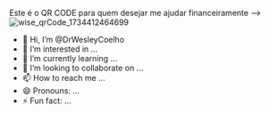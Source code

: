 Este é o QR CODE para quem desejar me ajudar financeiramente --> ![wise_qrCode_1734412464699](https://github.com/user-attachments/assets/9edfaa0a-50f8-484f-a0e7-cd353159fb65)
- 👋 Hi, I’m @DrWesleyCoelho
- 👀 I’m interested in ...
- 🌱 I’m currently learning ...
- 💞️ I’m looking to collaborate on ...
- 📫 How to reach me ...
- 😄 Pronouns: ...
- ⚡ Fun fact: ...

<!---
DrWesleyCoelho/DrWesleyCoelho is a ✨ special ✨ repository because its `README.md` (this file) appears on your GitHub profile.
You can click the Preview link to take a look at your changes.
--->

